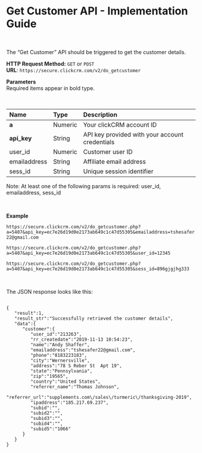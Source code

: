 <h1>Get Customer API - Implementation Guide</h1><br>
<p>The “Get Customer” API should be triggered to get the customer details.</p>
<p><strong>HTTP Request Method:</strong> <code>GET</code> or <code>POST</code><br>
<strong>URL</strong>: <code>https://secure.clickcrm.com/v2/do_getcustomer</code><br></p>
<p><strong>Parameters</strong><br>
Required items appear in bold type.</p>
<br>
<table>
<thead>
<tr>
<th align="left">Name</th>
<th align="left">Type</th>
<th align="left">Description</th>
</tr>
</thead>
<tbody>
<tr>
<td align="left"><strong>a<strong></td>
<td align="left">Numeric</td>
<td align="left">Your clickCRM account ID</td>
</tr>
<tr>
<td align="left"><strong>api_key</strong></td>
<td align="left">String</td>
<td align="left">API key provided with your account credentials</td>
</tr>
<tr>
<td align="left">user_id</td>
<td align="left">Numeric</td>
<td align="left">Customer user ID</td>
</tr>
<tr>
<td align="left">emailaddress</td>
<td align="left">String</td>
<td align="left">Affiliate email address</td>
</tr>
<tr>
<td align="left">sess_id</td>
<td align="left">String</td>
<td align="left">Unique session identifier</td>
</tr>
</tbody>
</table>
<p>Note: At least one of the following params is required: user_id, emailaddress, sess_id</p>
<br>
<p><strong>Example</strong></p>
<p><code>https://secure.clickcrm.com/v2/do_getcustomer.php?a=5407&api_key=ec7e26d19d0e2173ab649c1c47d55305&emailaddress=tshesafer22@gmail.com</code></p>

<p><code>https://secure.clickcrm.com/v2/do_getcustomer.php?a=5407&api_key=ec7e26d19d0e2173ab649c1c47d55305&user_id=12345</code></p>

<p><code>https://secure.clickcrm.com/v2/do_getcustomer.php?a=5407&api_key=ec7e26d19d0e2173ab649c1c47d55305&sess_id=896gjgjhg333</code></p><br>

<p>The JSON response looks like this:</p>
<pre><code>
{ 
   "result":1,
   "result_str":"Successfully retrieved the customer details",
   "data":{ 
      "customer":{ 
         "user_id":"213263",
         "rr_createdate":"2019-11-13 10:54:23",
         "name":"Andy Shaffer",
         "emailaddress":"tshesafer22@gmail.com",
         "phone":"8183223183",
         "city":"Wernersville",
         "address":"78 S Reber St  Apt 19",
         "state":"Pennsylvania",
         "zip":"19565",
         "country":"United States",
         "referrer_name":"Thomas Johnson",
         "referrer_url":"supplements.com\/sales\/turmeric\/thanksgiving-2019",
         "ipaddress":"185.217.69.237",
         "subid":"",
         "subid2":"",
         "subid3":"",
         "subid4":"",
         "subid5":"1066"
      }
   }
}
</code></pre>
